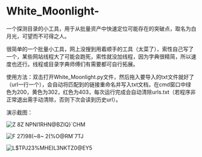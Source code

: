 # White_Moonlight-
一个探测目录的小工具，用于从批量资产中快速定位可能存在的突破点，取名为白月光，可望而不可得之人。

很简单的一个批量小工具，网上没搜到用着顺手的工具（太菜了），索性自己写了一个，某些网站线程大了可能会跑死，索性就没加线程，因为字典很精简，所以速度也还行。线程或目录字典师傅们有需要都可自行拓展。

使用方法：双击打开White_Moonlight.py文件，然后拖入要导入的txt文件就好了（url一行一个），会自动将匹配到的链接重命名并写入txt文档，在cmd窗口中绿色为200，黄色为302，红色为403，每次运行完成会自动清除urls.txt（若程序非正常退出需手动清除，否则下次会读到历史url）。

演示截图：

![Z 8Z NPNI1RHN@BZIQ}`CHM](https://user-images.githubusercontent.com/63189606/136425956-f4de82f5-797e-4f7b-a287-c115e5416965.png)

![F 27)98(~8~ 2(%O@RM`7TJ](https://user-images.githubusercontent.com/63189606/136425968-40342705-9f69-486f-9c64-3e662ee5a993.png)


![L$TPJ23%MHE)L3NKTZ0@EY5](https://user-images.githubusercontent.com/63189606/136427617-9713bfe9-31a8-428e-af4a-e192ae6cd09c.png)
